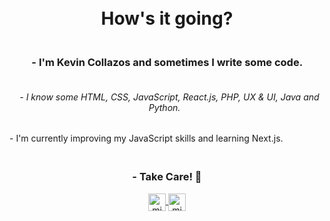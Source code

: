<h1 align="center">
<br>
    How's it going?
  <br>
</h1>



<p align="center">
  <h3 align="center">
<br>
    - I'm Kevin Collazos and sometimes I write some code.
  <br>
</h3>
<h6 align="center">
<br>
    - I know some HTML, CSS, JavaScript, React.js, PHP, UX & UI, Java and Python.
  <br>
</h6>
  <p>
  - I'm currently improving my JavaScript skills and learning Next.js.
  </p>
  <h3 align="center">
<br>
    - Take Care! 🌹
  <br>
</h3>
</p>


<p align="center">
  <a href="https://twitter.com/KevinCollazos_" target="blank">
    <img align="center" src="https://cdn.jsdelivr.net/npm/simple-icons@3.0.1/icons/twitter.svg" alt="midudev" height="28px" width="28px" />
   </a>
  <a href="https://instagram.com/collazos._" target="blank">
    <img align="center" src="https://cdn.jsdelivr.net/npm/simple-icons@3.0.1/icons/instagram.svg" alt="midu.dev" height="28px" width="28px" />
  </a>
</p>

<!--
**xKeCo/xKeCo** is a ✨ _special_ ✨ repository because its `README.md` (this file) appears on your GitHub profile.

Here are some ideas to get you started:

- 🔭 I’m currently working on ...
- 🌱 I’m currently learning ...
- 👯 I’m looking to collaborate on ...
- 🤔 I’m looking for help with ...
- 💬 Ask me about ...
- 📫 How to reach me: ...
- 😄 Pronouns: ...
- ⚡ Fun fact: ...
-->
